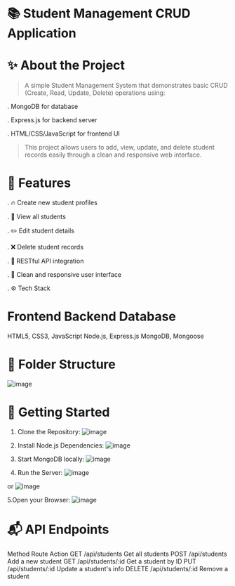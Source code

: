 # 📚 Student Management CRUD Application


# ✨ About the Project
> A simple Student Management System that demonstrates basic CRUD (Create, Read, Update, Delete) operations using:

. MongoDB for database

. Express.js for backend server

. HTML/CSS/JavaScript for frontend UI

> This project allows users to add, view, update, and delete student records easily through a clean and responsive web interface.

# 🎯 Features
. 🔥 Create new student profiles

. 🧾 View all students

. ✏️ Edit student details

. ❌ Delete student records

. 🔗 RESTful API integration

. 🎨 Clean and responsive user interface

. ⚙️ Tech Stack

# Frontend	Backend	Database
HTML5, CSS3, JavaScript	Node.js, Express.js	MongoDB, Mongoose

# 📂 Folder Structure

![image](https://github.com/user-attachments/assets/cf1ee2bb-edfa-41ef-a8a2-788366a9ed45)


# 🚀 Getting Started
1. Clone the Repository:
![image](https://github.com/user-attachments/assets/06a10840-ef75-4f0a-803e-187a71f0c9a3)


2. Install Node.js Dependencies:
![image](https://github.com/user-attachments/assets/b86ea184-f0ad-46df-a8ef-19717a8cd893)


3. Start MongoDB locally:
![image](https://github.com/user-attachments/assets/0a93f4bd-0bf3-4664-8b43-0381d35e7e47)

4. Run the Server:
![image](https://github.com/user-attachments/assets/9c562f31-f50c-4bc8-abbb-e0121189b512)

or
![image](https://github.com/user-attachments/assets/11db7360-00c0-476c-84c6-9223714116e4)

5.Open your Browser:
![image](https://github.com/user-attachments/assets/34dfd060-c5da-4777-9b4d-42757f3d579f)

# 📬 API Endpoints

Method	Route	Action
GET	/api/students	Get all students
POST	/api/students	Add a new student
GET	/api/students/:id	Get a student by ID
PUT	/api/students/:id	Update a student's info
DELETE	/api/students/:id	Remove a student
